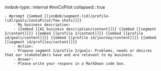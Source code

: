 innbok-type:: internal
#innCoPilot
collapsed:: true

	- #prompt {{embed [[innBoK/segment-(id)/profile-(id)/goals/innCoPilot/few shots]]}}
		- My business description:
		- {{embed [[AI business description/content]]}} {{embed [[segment 2/content]]}} {{embed [[profile 2/content]]}} {{embed [[profile id/goals/content]]}} {{embed [[profile id/journey/content]]}} {{embed [[segment id/profiles/content]]}}
		- Action:
		- Propose segment 2/profile 2/goals: Problems, needs or desires that our stakeholders have and are relevant to my business.
		- Answer:
		- Please write your respons in a MarkDown code box.